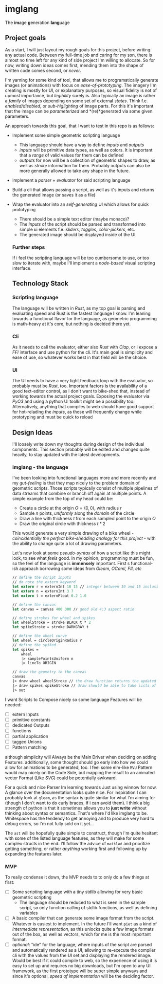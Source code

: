 # imglang

The **im**age **g**eneration **lang**uage

## Project goals

As a start, I will just layout my rough goals for this project, before writing any actual code. Between my full-time job and caring for my son, there is almost no time left for any kind of side project I'm willing to allocate. So for now, writing down ideas comes first, mending them into the shape of written code comes second, or *never*.

I'm yarning for some kind of tool, that allows me to programatically generate images (or animations) with focus on *ease-of-prototyping*. The imagery I'm creating is mostly for UI, or explanatory purposes, so visual fidelity is not of upmost importance, but *legibility* surely is. Also typically an image is rather a *family* of images depending on some set of external *states*. Think f.e. *enabled/disabled*, or *sub-higlighting* of image parts. For this it's important that the image can be *parameterized* and *(re)*generated via some given parameters.

An approach towards this goal, that I want to test in this repo is as follows:

- Implement some simple geometric scripting language
  - This language should have a way to define *inputs* and *outputs*
  - *inputs* will be primitive data types, as well as colors. It is important that a *range* of valid values for them can be defined
  - *outputs* for now will be a collection of geometric shapes to draw, as well as *stroke* information for them. Probably outputs can also be more generally allowed to take any shape in the future.
- Implement a *parser* + *evaluator* for said scripting language
- Build a cli that allows passing a script, as well as it's inputs and returns the generated image (or saves it as a file)
- Wrap the evaluator into an *self-generating* UI which allows for quick prototyping
  - There should be a simple text editor (maybe monaco)?
  - The *inputs* of the script should be parsed and transformed into simple ui elements f.e. *sliders*, *toggles*, *color-pickers*, etc.
  - The generated image should be displayed inside of the UI

  ### Further steps

  If i feel the scripting language will be too cumbersome to use, or too slow to iterate with, maybe I'll implement a *node-based* visual scripting interface.

  ## Technology Stack

  ### Scripting language

  The language will be written in *Rust*, as my top goal is parsing and evaluating speed and Rust is the fastest language I know. I'm leaning towards a functional flavor for the language, as geometric programming is math-heavy at it's core, but nothing is decided there yet.

  ### Cli

  As it needs to call the evaluator, either also *Rust* with *Clap*, or I expose a *FFI* interface and use python for the cli. It's main goal is simplicity and ease of use, so whatever works best in that field will be the choice.

  ### UI

  The UI needs to have a very tight feedback loop with the evaluator, so probably must be *Rust*, too. Important factors is the availability of a good text-editor control, as I don't want to bike-shed that, instead of working towards the actual project goals. Exposing the evaluator via *PyO3* and using a python UI toolkit might be a possibility too. Alternatively, anything that compiles to web should have good support for hot-relading the *inputs*, as those will frequently change while prototyping and must be quick to reload

  ## Design Ideas

  I'll loosely write down my thoughts during design of the individual components. This section probably will be edited and changed quite heavily, to stay updated with the latest developments.

  ### imglang - the language

  I've been looking into functional languages more and more recently and my *gut-feeling* is that they map nicely to the problem domain of geometric scripts. Those scripts typically consist of multiple pipelines of data streams that combine or branch off again at multiple points. A simple example from the top of my head could be:

  - Create a circle at the origin $O = (0, 0)$, with radius $r$
  - Sample $n$ points, *uniformly* along the *domain* of the circle
  - Draw a line with thickness $t$ from each sampled point to the origin $O$
  - Draw the original circle with thickness $t * 2$

  This would generate a very simple drawing of a bike wheel *- coincidentially the perfect bike-shedding analogy for this project -* with the ability to change quite a lot of drawing parameters.

  Let's now look at some *pseudo-syntax* of how a script like this might look, to see what *feels* good. In my opinion, programming must be fun, so the feel of the language is **immensely** important. First s functional-ish approach borrowing some ideas from *Gleam, OCaml, F#, etc*

  ```fsharp
  // define the script inputs
  // do note the extern keyword
  let extern r = externInt 10 15 // integer between 10 and 15 inclusive
  let extern n = externInt 3 7
  let extern t = externFloat 0.2 1.0

  // define the canvas
  let canvas = canvas 400 300 // good old 4:3 aspect ratio
  
  // define strokes for wheel and spikes
  let wheelStroke = stroke BLACK t * 2
  let spikeStroke = stroke DARKGRAY t

  // define the wheel curve
  let wheel = circleOriginRadius r
  // define the spiked
  let spikes =
      wheel
      |> samplePointsUniform n
      |> lineTo ORIGIN

  // draw the geometry to the canvas
  canvas
  |> draw wheel wheelStroke // the draw function returns the updated canvas, so we can keep on piping
  |> draw spikes spikeStroke // draw should be able to take lists of data, too
  |> out
  ```

I want Scripts to Compose nicely so some language Features will be needed:

- [ ] extern Inputs
- [ ] primitive constants
- [ ] dedicated Outputs
- [ ] functions
- [ ] partial application
- [ ] tagged Unions
- [ ] Pattern matching

although simplicity will Always be the Main Driver when deciding on adding Features. additionally, some thought should go early into how we could allow for animations to be generated, too. I feel some elm-like `MVU` Pattern would map nicely on the Code Side,  but mapping the result to an animated vector Format (Like *SVG*) could be potentially awkward.

For a quick and nice Parser Im learning towards Just using winnow for now. A glance over the documentation looks quite nice. For inspiration I can probably look at `gleam`, as the syntax is quite similar for what I'm aiming for (though I don't want to do curly braces, if i can avoid them). I think a big strength of python is that it sometimes allows you to **just write** without thinking about syntax or semantics. That's where I'd like imglang to be. Whitespace has the tendency to get annoying and to produce very hard to debug errors, so I'm not fully sold on it yet... 

The `ast` will be hopefully quite simple to construct, though I'm quite hesitant with some of the listed language features, as they will make for some complex structs in the end. I'll follow the advice of `matklad` and prioritize getting something, or rather *anything* working first and following up by expanding the features later.

### MVP

To really condense it down, the MVP needs to to only do a few things at first:

- [ ] Some scripting language with a tiny stdlib allowing for very basic geometric scripting
  - The language should be reduced to what is seen in the sample script, so only function calling of stdlib functions, as well as defining variables
- [ ] A basic compiler that can generate some image format from the script. Whatever is easiest to implement. In the future I'll want `piet` as a kind of *intermediate representation*, as this unlocks quite a few image formats out of the box, as well as vectors, which for me is the most important format.
- [ ] *optional*: "ide" for the language, where inputs of the script are parsed and automatically rendered as a UI, allowing to re-execute the compiler cli with the values from the UI set and displaying the rendered image. Would be best if it could compile to web, so the experience of using it is easy to set up and requires no big downloads, but I'm open to any UI framework, as the first prototype will be super simple anyways and since it's optional, *speed of implementation* will be the deciding factor.
